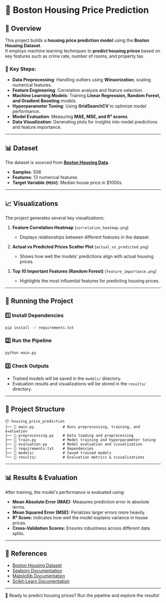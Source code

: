 # 🏡 Boston Housing Price Prediction

## 📌 Overview
This project builds a **housing price prediction model** using the **Boston Housing Dataset**.  
It employs machine learning techniques to **predict housing prices** based on key features such as crime rate, number of rooms, and property tax.

### 🔹 Key Steps:
- **Data Preprocessing**: Handling outliers using **Winsorization**, scaling numerical features.
- **Feature Engineering**: Correlation analysis and feature selection.
- **Machine Learning Models**: Training **Linear Regression, Random Forest, and Gradient Boosting** models.
- **Hyperparameter Tuning**: Using **GridSearchCV** to optimize model performance.
- **Model Evaluation**: Measuring **MAE, MSE, and R² scores**.
- **Data Visualization**: Generating plots for insights into model predictions and feature importance.

---

## 📊 Dataset
The dataset is sourced from **[Boston Housing Data](https://raw.githubusercontent.com/jbrownlee/Datasets/master/housing.csv)**.

- **Samples**: 506  
- **Features**: 13 numerical features  
- **Target Variable (`MEDV`)**: Median house price in $1000s  

---

## 📈 Visualizations
The project generates several key visualizations:

1. **Feature Correlation Heatmap** (`correlation_heatmap.png`)  
   - Displays relationships between different features in the dataset.

2. **Actual vs Predicted Prices Scatter Plot** (`actual_vs_predicted.png`)  
   - Shows how well the models' predictions align with actual housing prices.

3. **Top 10 Important Features (Random Forest)** (`feature_importance.png`)  
   - Highlights the most influential features for predicting housing prices.

---

## 🚀 Running the Project
### 1️⃣ Install Dependencies
```bash
pip install -r requirements.txt
```

### 2️⃣ Run the Pipeline
```bash
python main.py
```

### 3️⃣ Check Outputs
- Trained models will be saved in the `models/` directory.
- Evaluation results and visualizations will be stored in the `results/` directory.

---

## 📂 Project Structure
```
📦 housing_price_prediction
├── 📄 main.py             # Runs preprocessing, training, and evaluation
├── 📄 preprocessing.py    # Data loading and preprocessing
├── 📄 train.py            # Model training and hyperparameter tuning
├── 📄 evaluation.py       # Model evaluation and visualization
├── 📄 requirements.txt    # Dependencies
├── 📂 models/             # Saved trained models
└── 📂 results/            # Evaluation metrics & visualizations
```

---

## 📊 Results & Evaluation
After training, the model's performance is evaluated using:
- **Mean Absolute Error (MAE):** Measures prediction error in absolute terms.
- **Mean Squared Error (MSE):** Penalizes larger errors more heavily.
- **R² Score:** Indicates how well the model explains variance in house prices.
- **Cross-Validation Scores:** Ensures robustness across different data splits.

---

## 🔗 References
- [Boston Housing Dataset](https://raw.githubusercontent.com/jbrownlee/Datasets/master/housing.csv)
- [Seaborn Documentation](https://seaborn.pydata.org/)
- [Matplotlib Documentation](https://matplotlib.org/)
- [Scikit-Learn Documentation](https://scikit-learn.org/stable/)

---

🚀 Ready to predict housing prices? Run the pipeline and explore the results!
